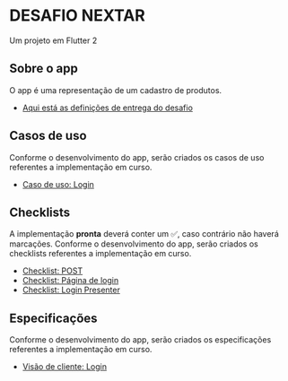 # DESAFIO NEXTAR

Um projeto em Flutter 2

## Sobre o app

O app é uma representação de um cadastro de produtos.

- [Aqui está as definições de entrega do desafio](https://github.com/nextar/desafio-nextar-mobile)

## Casos de uso

Conforme o desenvolvimento do app, serão criados os casos de uso referentes a implementação em curso.

- [Caso de uso: Login](./requirements/use_cases/authentication.md)

## Checklists

A implementação **pronta** deverá conter um ✅, caso contrário não haverá marcações.
Conforme o desenvolvimento do app, serão criados os checklists referentes a implementação em curso.

- [Checklist: POST](./requirements/checklists/http/post.md)
- [Checklist: Página de login](./requirements/checklists/pages/login/login_page.md)
- [Checklist: Login Presenter](./requirements/checklists/pages/login/login_presenter.md)

## Especificações

Conforme o desenvolvimento do app, serão criados os especificações referentes a implementação em curso.

- [Visão de cliente: Login](./requirements/bdd_specs/login.md)
